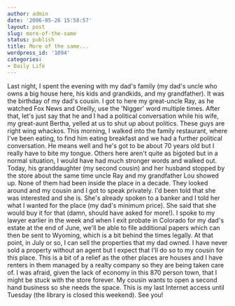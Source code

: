```yaml
---
author: admin
date: '2006-05-26 15:58:57'
layout: post
slug: more-of-the-same
status: publish
title: More of the same...
wordpress_id: '1094'
categories:
- Daily Life
---
```


Last night, I spent the evening with my dad's family (my dad's uncle who
owns a big house here, his kids and grandkids, and my grandfather). It
was the birthday of my dad's cousin. I got to here my great-uncle Ray,
as he watched Fox News and Oreilly, use the 'Nigger' word multiple
times. After that, let's just say that he and I had a political
conversation while his wife, my great-aunt Bertha, yelled at us to shut
up about politics. These guys are right wing whackos. This morning, I
walked into the family restaurant, where I've been eating, to find him
eating breakfast and we had a further political conversation. He means
well and he's got to be about 70 years old but I really have to bite my
tongue. Others here aren't quite as bigoted but in a normal situation, I
would have had much stronger words and walked out. Today, his
granddaughter (my second cousin) and her husband stopped by the store
about the same time uncle Ray and my grandfather Lou showed up. None of
them had been inside the place in a decade. They looked around and my
cousin and I got to speak privately. I'd been told that she was
interested and she is. She's already spoken to a banker and I told her
what I wanted for the place (my dad's minimum price). She said that she
would buy it for that (damn, should have asked for more!). I spoke to my
lawyer earlier in the week and when I exit probate in Colorado for my
dad's estate at the end of June, we'll be able to file additional papers
which can then be sent to Wyoming, which is a bit behind the times
legally. At that point, in July or so, I can sell the properties that my
dad owned. I have never sold a property without an agent but I expect
that I'll do so to my cousin for this place. This is a bit of a relief
as the other places are houses and I have renters in them managed by a
realty company so they are being taken care of. I was afraid, given the
lack of economy in this 870 person town, that I might be stuck with the
store forever. My cousin wants to open a second hand business so she
needs the space. This is my last Internet access until Tuesday (the
library is closed this weekend). See you!
